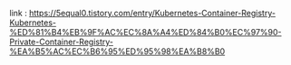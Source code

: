 link : https://5equal0.tistory.com/entry/Kubernetes-Container-Registry-Kubernetes-%ED%81%B4%EB%9F%AC%EC%8A%A4%ED%84%B0%EC%97%90-Private-Container-Registry-%EA%B5%AC%EC%B6%95%ED%95%98%EA%B8%B0

